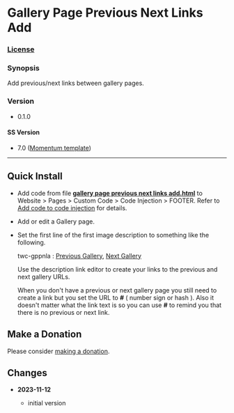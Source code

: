 # Gallery Page Previous Next Links Add

### [License][1]

### Synopsis

Add previous/next links between gallery pages.

### Version

  * 0.1.0

#### SS Version

  * 7.0 ([Momentum template][2])

---

## Quick Install

* Add code from file **[gallery page previous next links add.html][3]** to
  Website > Pages > Custom Code > Code Injection > FOOTER. Refer to [Add code
  to code injection][4] for details.
  
* Add or edit a Gallery page.

* Set the first line of the first image description to something like the
  following.
  
  twc-gppnla : [Previous Gallery](/previous-gallery-url), [Next Gallery](/next-gallery-url)
  
  Use the description link editor to create your links to the previous and next
  gallery URLs.
  
  When you don't have a previous or next gallery page you still need to create a
  link but you set the URL to **#** ( number sign or hash ). Also it doesn't
  matter what the link text is so you can use **#** to remind you that there is
  no previous or next link.

## Make a Donation

Please consider [making a donation][5].

## Changes

<!-- * **2022-08-09**

  * added ability to call multiple functions
  * bumped version to 0.2.0
  -->
* **2023-11-12**

  * initial version

[1]: https://github.com/tomsWebConsulting/twcsl/blob/main/LICENSE.txt#L1
[2]: https://support.squarespace.com/hc/en-us/articles/206545497-Momentum-template
[3]: gallery%20page%20previous%20next%20links%20add.html#L1
[4]: https://support.squarespace.com/hc/en-us/articles/205815908-Using-code-injection#toc-add-code-to-code-injection
[5]: https://github.com/tomsWebConsulting/twcsl#make-a-donation

